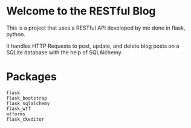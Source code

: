 # Welcome to the RESTful Blog

This is a project that uses a RESTful
API developed by me done in flask, python.

It handles HTTP Requests to post, update, and delete 
blog posts on a SQLite database with the help of 
SQLAlchemy.

# Packages

```
flask
flask_bootstrap
flask_sqlalchemy
flask_wtf
wtforms
flask_ckeditor
```

